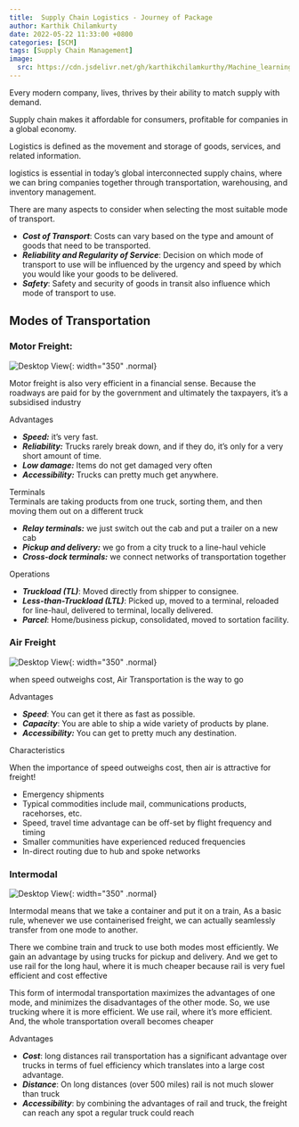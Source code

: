 ```yaml
---
title:  Supply Chain Logistics - Journey of Package
author: Karthik Chilamkurty
date: 2022-05-22 11:33:00 +0800
categories: [SCM]
tags: [Supply Chain Management]
image:
  src: https://cdn.jsdelivr.net/gh/karthikchilamkurthy/Machine_learning@main/Data%20Sources/images/1__35Vx5FgxkYDC0r4zfgahDw.jpeg
---
```


Every modern company, lives, thrives by their ability to match supply with demand.

Supply chain makes it affordable for consumers, profitable for companies in a global economy.

Logistics is defined as the movement and storage of goods, services, and related information.

logistics is essential in today’s global interconnected supply chains, where we can bring companies together through transportation, warehousing, and inventory management.

There are many aspects to consider when selecting the most suitable mode of transport. 

- **_Cost of Transport_**: Costs can vary based on the type and amount of goods that need to be transported.
- **_Reliability and Regularity of Service_**: Decision on which mode of transport to use will be influenced by the urgency and speed by which you would like your goods to be delivered. 
- **_Safety_**: Safety and security of goods in transit also influence which mode of transport to use.

## Modes of Transportation

###  **Motor Freight:**

![Desktop View](https://cdn.jsdelivr.net/gh/karthikchilamkurthy/Machine_learning@main/Data%20Sources/images/1__AWk6HI3GkNbLyAe5KuA3VA.jpeg){: width="350" .normal}


Motor freight is also very efficient in a financial sense. Because the roadways are paid for by the government and ultimately the taxpayers, it’s a subsidised industry

Advantages

-    **_Speed:_** it’s very fast.
-    **_Reliability:_** Trucks rarely break down, and if they do, it’s only for a very short amount of time.
-    **_Low damage:_** Items do not get damaged very often
-    **_Accessibility:_** Trucks can pretty much get anywhere.
 
Terminals  
Terminals are taking products from one truck, sorting them, and then moving them out on a different truck

*   **_Relay terminals:_** we just switch out the cab and put a trailer on a new cab
*   **_Pickup and delivery:_** we go from a city truck to a line-haul vehicle
*   **_Cross-dock terminals:_** we connect networks of transportation together

Operations

*   **_Truckload (TL)_**: Moved directly from shipper to consignee.
*   **_Less-than-Truckload (LTL)_**: Picked up, moved to a terminal, reloaded for line-haul, delivered to terminal, locally delivered.
*   **_Parcel_**: Home/business pickup, consolidated, moved to sortation facility.

###  **Air Freight**

![Desktop View](https://cdn.jsdelivr.net/gh/karthikchilamkurthy/Machine_learning@main/Data%20Sources/images/1__qxz__1fWeOuOCyKVAodYVrg.jpeg){: width="350" .normal}

when speed outweighs cost, Air Transportation is the way to go

Advantages

*   **_Speed_**: You can get it there as fast as possible.
*   **_Capacity_**: You are able to ship a wide variety of products by plane.
*   **_Accessibility:_** You can get to pretty much any destination.

Characteristics

When the importance of speed outweighs cost, then air is attractive for freight!

*   Emergency shipments
*   Typical commodities include mail, communications products, racehorses, etc.
*   Speed, travel time advantage can be off-set by flight frequency and timing
*   Smaller communities have experienced reduced frequencies
*   In-direct routing due to hub and spoke networks

### **Intermodal**

![Desktop View](https://cdn.jsdelivr.net/gh/karthikchilamkurthy/Machine_learning@main/Data%20Sources/images/1__yBDofesyuHgo4H7mH6eBfQ.jpeg){: width="350" .normal}


Intermodal means that we take a container and put it on a train, As a basic rule, whenever we use containerised freight, we can actually seamlessly transfer from one mode to another.

There we combine train and truck to use both modes most efficiently. We gain an advantage by using trucks for pickup and delivery. And we get to use rail for the long haul, where it is much cheaper because rail is very fuel efficient and cost effective

This form of intermodal transportation maximizes the advantages of one mode, and minimizes the disadvantages of the other mode. So, we use trucking where it is more efficient. We use rail, where it’s more efficient. And, the whole transportation overall becomes cheaper

Advantages

*   **_Cost_**: long distances rail transportation has a significant advantage over trucks in terms of fuel efficiency  which translates into a large cost advantage.
*   **_Distance_**: On long distances (over 500 miles) rail is not much slower than truck
*   **_Accessibility_**: by combining the advantages of rail and truck, the freight can reach any spot a regular truck could reach